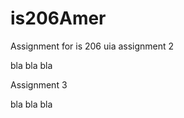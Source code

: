 is206Amer
=========

Assignment for is 206 uia
assignment 2

bla bla bla



Assignment 3 

bla bla bla  
